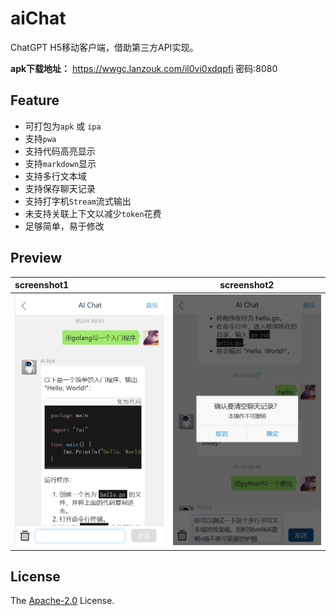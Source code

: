 # aiChat

ChatGPT H5移动客户端，借助第三方API实现。

**apk下载地址：**  <https://wwgc.lanzouk.com/il0vi0xdqpfi> 密码:8080

## Feature

- 可打包为`apk` 或 `ipa`
- 支持`pwa`
- 支持代码高亮显示
- 支持`markdown`显示
- 支持多行文本域
- 支持保存聊天记录
- 支持打字机`Stream`流式输出
- 未支持关联上下文以减少`token`花费
- 足够简单，易于修改

## Preview

| screenshot1 | screenshot2 |
|:-|--|
| ![page1](images/chat1.png) | ![page2](images/chat2.png) |


## License

The [Apache-2.0](https://www.apache.org/licenses/LICENSE-2.0) License.
